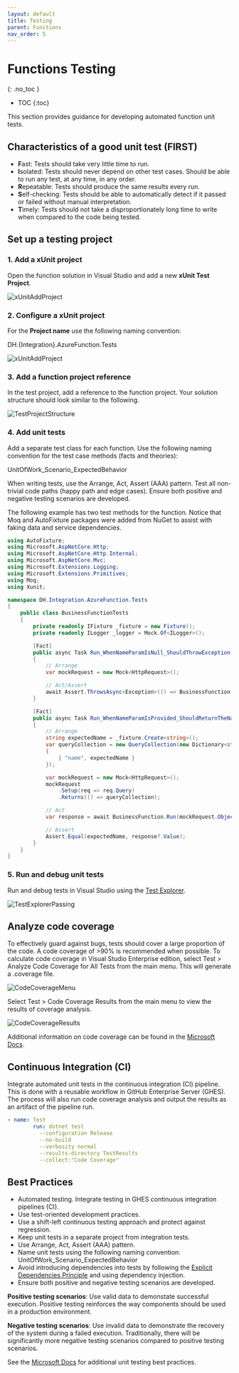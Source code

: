 ```yaml
---
layout: default
title: Testing
parent: Functions
nav_order: 5
---
```


# Functions Testing
{: .no_toc }

- TOC
{:toc}

This section provides guidance for developing automated function unit tests. 

## Characteristics of a good unit test (FIRST)

- **F**ast: Tests should take very little time to run.
- **I**solated: Tests should never depend on other test cases. Should be 
able to run any test, at any time, in any order.
- **R**epeatable: Tests should produce the same results every run.
- **S**elf-checking: Tests should be able to automatically detect if it 
passed or failed without manual interpretation.
- **T**imely: Tests should not take a disproportionately long time to write 
when compared to the code being tested.

## Set up a testing project

### 1. Add a xUnit project

Open the function solution in Visual Studio and add a new **xUnit Test Project**.

![xUnitAddProject](../assets/images/function-xunit-add-project.png)

### 2. Configure a xUnit project

For the **Project name** use the following naming convention:

DH.{Integration}.AzureFunction.Tests

![xUnitAddProject](../assets/images/function-xunit-configure-project.png)

### 3. Add a function project reference

In the test project, add a reference to the function project. Your solution
structure should look similar to the following.

![TestProjectStructure](../assets/images/function-test-project-structure.png)

### 4. Add unit tests

Add a separate test class for each function. Use the following naming 
convention for the test case methods (facts and theories):

UnitOfWork_Scenario_ExpectedBehavior

When writing tests, use the Arrange, Act, Assert (AAA) pattern. Test all 
non-trivial code paths (happy path and edge cases). Ensure both positive 
and negative testing scenarios are developed.

The following example has two test methods for the function. Notice 
that Moq and AutoFixture packages were added from NuGet to assist with 
faking data and service dependencies.

``` csharp
using AutoFixture;
using Microsoft.AspNetCore.Http;
using Microsoft.AspNetCore.Http.Internal;
using Microsoft.AspNetCore.Mvc;
using Microsoft.Extensions.Logging;
using Microsoft.Extensions.Primitives;
using Moq;
using Xunit;

namespace DH.Integration.AzureFunction.Tests
{
    public class BusinessFunctionTests
    {
        private readonly IFixture _fixture = new Fixture();
        private readonly ILogger _logger = Mock.Of<ILogger>();

        [Fact]
        public async Task Run_WhenNameParamIsNull_ShouldThrowException()
        {
            // Arrange
            var mockRequest = new Mock<HttpRequest>();

            // Act/Assert
            await Assert.ThrowsAsync<Exception>(() => BusinessFunction.Run(mockRequest.Object, _logger));
        }

        [Fact]
        public async Task Run_WhenNameParamIsProvided_ShouldReturnTheName()
        {
            // Arrange
            string expectedName = _fixture.Create<string>();
            var queryCollection = new QueryCollection(new Dictionary<string, StringValues>()
            {
                { "name", expectedName }
            });

            var mockRequest = new Mock<HttpRequest>();
            mockRequest
                .Setup(req => req.Query)
                .Returns(() => queryCollection);

            // Act
            var response = await BusinessFunction.Run(mockRequest.Object, _logger) as OkObjectResult;

            // Assert
            Assert.Equal(expectedName, response?.Value);
        }
    }
}
```

### 5. Run and debug unit tests

Run and debug tests in Visual Studio using the 
[Test Explorer](https://docs.microsoft.com/en-us/visualstudio/test/run-unit-tests-with-test-explorer).

![TestExplorerPassing](../assets/images/function-test-explorer-passing.png)

## Analyze code coverage

To effectively guard against bugs, tests should cover a large proportion 
of the code. A code coverage of >90% is recommended when possible. To 
calculate code coverage in Visual Studio Enterprise edition, select 
Test > Analyze Code Coverage for All Tests from the main menu. This will 
generate a .coverage file.

![CodeCoverageMenu](../assets/images/function-codecoverage-menu.png)

Select Test > Code Coverage Results from the main menu to view the results of 
coverage analysis.

![CodeCoverageResults](../assets/images/function-codecoverage-results.png)

Additional information on code coverage can be found in the 
[Microsoft Docs](https://docs.microsoft.com/en-us/visualstudio/test/using-code-coverage-to-determine-how-much-code-is-being-tested).

## Continuous Integration (CI)

Integrate automated unit tests in the continuous integration (CI) pipeline. 
This is done with a reusable workflow in GitHub Enterprise Server (GHES).
The process will also run code coverage analysis and output the results as 
an artifact of the pipeline run.

``` yaml
- name: Test
        run: dotnet test 
          --configuration Release 
          --no-build 
          --verbosity normal
          --results-directory TestResults
          --collect:"Code Coverage"
```

## Best Practices

- Automated testing. Integrate testing in GHES continuous integration pipelines (CI).
- Use test-oriented development practices.
- Use a shift-left continuous testing approach and protect against regression.
- Keep unit tests in a separate project from integration tests.
- Use Arrange, Act, Assert (AAA) pattern.
- Name unit tests using the following naming convention: UnitOfWork_Scenario_ExpectedBehavior
- Avoid introducing dependencies into tests by following the 
[Explicit Dependencies Principle](https://deviq.com/principles/explicit-dependencies-principle) 
and using dependency injection.
- Ensure both positive and negative testing scenarios are developed.

**Positive testing scenarios**: Use valid data to demonstate successful 
execution. Positive testing reinforces the way components should be used in a 
production environment.

**Negative testing scenarios**: Use invalid data to demonstrate the recovery 
of the system during a failed execution. Traditionally, there will be  
significantly more negative testing scenarios compared to positive testing 
scenarios.

See the 
[Microsoft Docs](https://docs.microsoft.com/en-us/dotnet/core/testing/unit-testing-best-practices)
for additional unit testing best practices.
